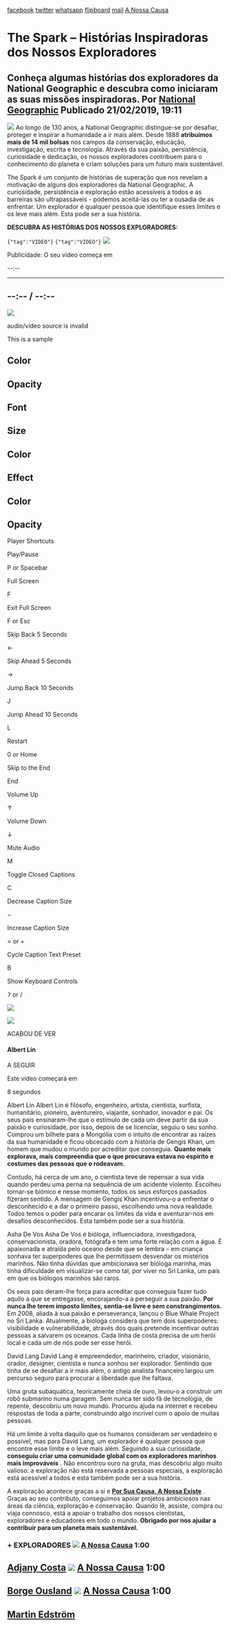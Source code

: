 [facebook](https://www.facebook.com/sharer/sharer.php?u=https%3A%2F%2Fwww.natgeo.pt%2Fexploracao%2F2019%2F02%2Fspark-historias-inspiradoras-dos-nossos-exploradores) [twitter](https://twitter.com/share?url=https%3A%2F%2Fwww.natgeo.pt%2Fexploracao%2F2019%2F02%2Fspark-historias-inspiradoras-dos-nossos-exploradores&via=natgeo&text=The%20Spark%20%E2%80%93%20Hist%C3%B3rias%20Inspiradoras%20dos%20Nossos%20Exploradores) [whatsapp](https://web.whatsapp.com/send?text=https%3A%2F%2Fwww.natgeo.pt%2Fexploracao%2F2019%2F02%2Fspark-historias-inspiradoras-dos-nossos-exploradores) [flipboard](https://share.flipboard.com/bookmarklet/popout?v=2&title=The%20Spark%20%E2%80%93%20Hist%C3%B3rias%20Inspiradoras%20dos%20Nossos%20Exploradores&url=https%3A%2F%2Fwww.natgeo.pt%2Fexploracao%2F2019%2F02%2Fspark-historias-inspiradoras-dos-nossos-exploradores) [mail](mailto:?subject=NatGeo&body=https%3A%2F%2Fwww.natgeo.pt%2Fexploracao%2F2019%2F02%2Fspark-historias-inspiradoras-dos-nossos-exploradores%20-%20The%20Spark%20%E2%80%93%20Hist%C3%B3rias%20Inspiradoras%20dos%20Nossos%20Exploradores) [A Nossa Causa](https://www.natgeo.pt/a-nossa-causa) 
# The Spark – Histórias Inspiradoras dos Nossos Exploradores 
## Conheça algumas histórias dos exploradores da National Geographic e descubra como iniciaram as suas missões inspiradoras. Por [National Geographic](https://www.natgeo.pt/autor/national-geographic) Publicado 21/02/2019, 19:11 
![](img/files_styles_image_00_public_imagelink_0_0_0.png)
Ao longo de 130 anos, a National Geographic distingue-se por desafiar, proteger e inspirar a humanidade a ir mais além. Desde 1888 **atribuímos mais de 14 mil bolsas** nos campos da conservação, educação, investigação, escrita e tecnologia. Através da sua paixão, persistência, curiosidade e dedicação, os nossos exploradores contribuem para o conhecimento do planeta e criam soluções para um futuro mais sustentável. 

The Spark é um conjunto de histórias de superação que nos revelam a motivação de alguns dos exploradores da National Geographic. A curiosidade, persistência e exploração estão acessíveis a todos e as barreiras são ultrapassáveis - podemos aceitá-las ou ter a ousadia de as enfrentar. Um explorador é qualquer pessoa que identifique esses limites e os leve mais além. Esta pode ser a sua história. 

**DESCUBRA AS HISTÓRIAS DOS NOSSOS EXPLORADORES:** 

<code>{"tag":"VIDEO"}</code> <code>{"tag":"VIDEO"}</code> [](https://www.natgeo.pt/exploracao/2019/02/spark-historias-inspiradoras-dos-nossos-exploradores#) 
![](img/mage_svg_xml_charset_utf_csvg_xmlns_http_www_w_org_000_svg_e_c_svg.e)

Publicidade: O seu vídeo começa em 

--:-- 

-------- 
--:-- / --:-- 
-------- 

![](img/_plugins_v_1_mpx_unmute_common_assets_volume_off.png)

audio/video source is invalid 

This is a sample 

## Color 

## Opacity 

## Font 

## Size 

## Color 

## Effect 

## Color 

## Opacity 

Player Shortcuts 

Play/Pause 

P or Spacebar 

Full Screen 

F 

Exit Full Screen 

F or Esc 

Skip Back 5 Seconds 

← 

Skip Ahead 5 Seconds 

→ 

Jump Back 10 Seconds 

J 

Jump Ahead 10 Seconds 

L 

Restart 

0 or Home 

Skip to the End 

End 

Volume Up 

↑ 

Volume Down 

↓ 

Mute Audio 

M 

Toggle Closed Captions 

C 

Decrease Caption Size 

− 

Increase Caption Size 

= or + 

Cycle Caption Text Preset 

B 

Show Keyboard Controls 

<kbd>?</kbd> or / 

![](img/files_player.jpg)

![](img/_plugins_v_1_mpx_continue_watching_img_reload.svg)

ACABOU DE VER 

#### Albert Lin 

A SEGUIR 

Este vídeo começará em 

8 
segundos 

Albert Lin Albert Lin é filósofo, engenheiro, artista, cientista, surfista, humanitário, pioneiro, aventureiro, viajante, sonhador, inovador e pai. Os seus pais ensinaram-lhe que o estímulo de cada um deve partir da sua paixão e curiosidade, por isso, depois de se licenciar, seguiu o seu sonho. Comprou um bilhete para a Mongólia com o intuito de encontrar as raízes da sua humanidade e ficou obcecado com a história de Gengis Khan, um homem que mudou o mundo por acreditar que conseguia. **Quanto mais explorava, mais compreendia que o que procurava estava no espírito e costumes das pessoas que o rodeavam.** 

Contudo, há cerca de um ano, o cientista teve de repensar a sua vida quando perdeu uma perna na sequência de um acidente violento. Escolheu tornar-se biónico e nesse momento, todos os seus esforços passados fizeram sentido. A mensagem de Gengis Khan incentivou-o a enfrentar o desconhecido e a dar o primeiro passo, escolhendo uma nova realidade. Todos temos o poder para encarar os limites da vida e aventurar-nos em desafios desconhecidos. Esta também pode ser a sua história. 

Asha De Vos Asha De Vos é bióloga, influenciadora, investigadora, conservacionista, oradora, fotógrafa e tem uma forte relação com a água. É apaixonada e atraída pelo oceano desde que se lembra – em criança sonhava ter superpoderes que lhe permitissem desvendar os mistérios marinhos. Não tinha dúvidas que ambicionava ser bióloga marinha, mas tinha dificuldade em visualizar-se como tal, por viver no Sri Lanka, um país em que os biólogos marinhos são raros. 

Os seus pais deram-lhe força para acreditar que conseguia fazer tudo aquilo a que se entregasse, encorajando-a a perseguir a sua paixão. **Por nunca lhe terem imposto limites, sentia-se livre e sem constrangimentos.** Em 2008, aliada à sua paixão e perseverança, lançou o Blue Whale Project no Sri Lanka. Atualmente, a bióloga considera que tem dois superpoderes: visibilidade e vulnerabilidade, através dos quais pretende incentivar outras pessoas a salvarem os oceanos. Cada linha de costa precisa de um herói local e cada um de nós pode ser esse herói. 

David Lang David Lang é empreendedor, marinheiro, criador, visionário, orador, designer, cientista e nunca sonhou ser explorador. Sentindo que tinha de se desafiar a ir mais além, o antigo analista financeiro largou um percurso seguro para procurar a liberdade que lhe faltava. 

Uma gruta subaquática, teoricamente cheia de ouro, levou-o a construir um robô submarino numa garagem. Sem nunca ter sido fã de tecnologia, de repente, descobriu um novo mundo. Procurou ajuda na internet e recebeu respostas de toda a parte, construindo algo incrível com o apoio de muitas pessoas. 

Há um limite à volta daquilo que os humanos consideram ser verdadeiro e possível, mas para David Lang, um explorador é qualquer pessoa que encontre esse limite e o leve mais além. Seguindo a sua curiosidade, **conseguiu criar uma comunidade global com os exploradores marinhos mais improváveis** . Não encontrou ouro na gruta, mas descobriu algo muito valioso: a exploração não está reservada a pessoas especiais, a exploração está acessível a todos e esta também pode ser a sua história. 

A exploração acontece graças a si e **[Por Sua Causa, A Nossa Existe](https://www.natgeo.pt/national-geographic/2019/02/por-sua-causa-nossa-existe)** . Graças ao seu contributo, conseguimos apoiar projetos ambiciosos nas áreas da ciência, exploração e conservação. Quando lê, assiste, compra ou viaja connosco, está a apoiar o trabalho dos nossos cientistas, exploradores e educadores em todo o mundo. **Obrigado por nos ajudar a contribuir para um planeta mais sustentável.** 

### + EXPLORADORES [![](img/files_styles_image_00_public_thumb_1_0.jpg)](https://www.natgeo.pt/video/tv/adjany-costa-exploradora-national-geographic) [A Nossa Causa](https://www.natgeo.pt/a-nossa-causa) 1:00 
## [Adjany Costa](https://www.natgeo.pt/video/tv/adjany-costa-exploradora-national-geographic) [![](img/files_styles_image_00_public_thumb_1.jpg)](https://www.natgeo.pt/video/tv/borge-ousland-explorador-national-geographic) [A Nossa Causa](https://www.natgeo.pt/a-nossa-causa) 1:00 
## [Borge Ousland](https://www.natgeo.pt/video/tv/borge-ousland-explorador-national-geographic) [![](img/files_styles_image_00_public_thumb_1_0.jpg)](https://www.natgeo.pt/video/tv/martin-edstrom-explorador-national-geographic) [A Nossa Causa](https://www.natgeo.pt/a-nossa-causa) 1:00 
## [Martin Edström](https://www.natgeo.pt/video/tv/martin-edstrom-explorador-national-geographic) 